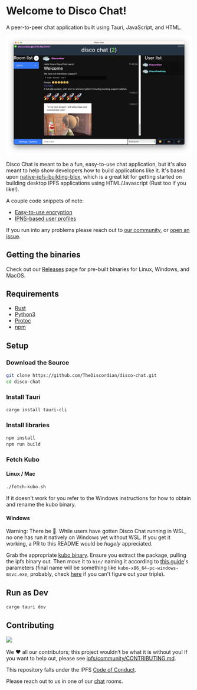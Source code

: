 # Welcome to Disco Chat!

A peer-to-peer chat application built using Tauri, JavaScript, and HTML.

<p align="center"><img style="width:75vw;" src="./preview.png" alt="Screenshot"></p>

Disco Chat is meant to be a fun, easy-to-use chat application, but it's also meant to help show developers how to build applications like it. It's based upon [native-ipfs-building-blox](https://github.com/TheDiscordian/native-ipfs-building-blox), which is a great kit for getting started on building desktop IPFS applications using HTML/Javascript (Rust too if you like!).

A couple code snippets of note:

- [Easy-to-use encryption](ui/crypto.js)
- [IPNS-based user profiles](ui/peers/ipns.js)

If you run into any problems please reach out to [our community](https://docs.ipfs.tech/community/chat/), or [open an issue](https://github.com/TheDiscordian/disco-chat/issues/new/choose).

## Getting the binaries

Check out our [Releases](https://github.com/TheDiscordian/disco-chat/releases) page for pre-built binaries for Linux, Windows, and MacOS.

## Requirements

- [Rust](https://www.rust-lang.org/)
- [Python3](https://python.org)
- [Protoc](https://grpc.io/docs/protoc-installation/)
- [npm](https://nodejs.org/en/download/)

## Setup

### Download the Source

```sh
git clone https://github.com/TheDiscordian/disco-chat.git
cd disco-chat
```

### Install Tauri

```sh
cargo install tauri-cli
```

### Install libraries

```sh
npm install
npm run build
```

### Fetch Kubo

#### Linux / Mac

```sh
./fetch-kubo.sh
```

If it doesn't work for you refer to the Windows instructions for how to obtain and rename the kubo binary.

#### Windows

Warning: There be 🐉. While users have gotten Disco Chat running in WSL, no one has run it natively on Windows yet without WSL. If you get it working, a PR to this README would be *hugely* appreciated.

Grab the appropriate [kubo binary](https://dist.ipfs.tech/#kubo). Ensure you extract the package, pulling the ipfs binary out. Then move it to `bin/` naming it according to [this guide](https://tauri.app/v1/guides/building/sidecar/)'s parameters (final name will be something like `kubo-x86_64-pc-windows-msvc.exe`, probably, check [here](https://doc.rust-lang.org/nightly/rustc/platform-support.html#tier-1-with-host-tools) if you can't figure out your triple).

## Run as Dev

```sh
cargo tauri dev
```

## Contributing

[![](https://cdn.rawgit.com/jbenet/contribute-ipfs-gif/master/img/contribute.gif)](https://github.com/ipfs/community/blob/master/CONTRIBUTING.md)

We ❤️ all our contributors; this project wouldn’t be what it is without you! If you want to help out, please see [ipfs/community/CONTRIBUTING.md](https://github.com/ipfs/community/blob/master/CONTRIBUTING.md).

This repository falls under the IPFS [Code of Conduct](https://github.com/ipfs/community/blob/master/code-of-conduct.md).

Please reach out to us in one of our [chat](https://docs.ipfs.tech/community/chat/) rooms.
